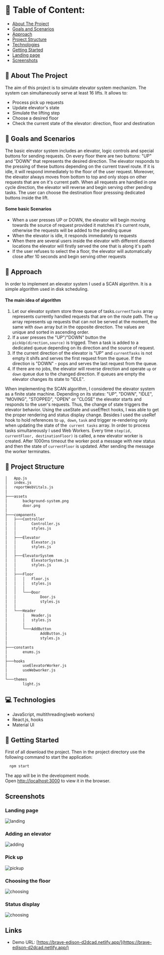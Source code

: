 # :book: Table of Content:

- [About The Project](#project-description)
- [Goals and Scenarios](#goals)
- [Approach](#aproach)
- [Project Structure](#project-structure)
- [Technologies](#technologies)
- [Getting Started](#getting-started)
- [Landing page](#landing-page)
- [Screenshots](#screenshots)

## :pencil: About The Project

The aim of this project is to simulate elevator system mechanizm. The system can simultaneously serve at least 16 lifts. It allows to:

- Process pick up requests
- Update elevator's state
- Simulate the lifting step
- Choose a desired floor
- Check the current state of the elevator: direction, floor and destination

## :rocket: Goals and Scenarios

The basic elevator system includes an elevator, logic controls and special buttons for sending requests. On every floor there are two buttons: "UP" and "DOWN" that represents the desired direction. The elevator responds to the pressing of these buttons depending on the current travel route. If it is idle, it will respond immediately to the floor of the user request. Moreover, the elevator always moves from bottom to top and only stops on other requests that are on it's current path. When all requests are handled in one cycle direction, the elevator will reverse and begin serving other pending tasks. The user can choose the destination floor presssing dedicated buttons inside the lift.

#### Some basic Scenarios

- When a user presses UP or DOWN, the elevator will begin moving towards the source of request provided it matches it's current route, otherwise the requests will be added to the pending queue
- When the elevator is idle, it responds immediately to requests
- When there are several users inside the elevator with different disered locations the elevator will firstly served the one that is along it's path
- If the user refuses to select the a floor, the elevator will automatically close after 10 seconds and begin serving other requests

## :telescope: Approach

In order to implement an elevator system I used a SCAN algorithm. It is a simple algorithm used in disk scheduling.

#### The main idea of algorithm

1. Let our elevator system store three queue of tasks.`currentTasks` array represents currently handled requests that are on the route path. The `up` array represents up requests that can not be served at the moment, the same with `down` array but in the opposite direction. The values are unique and sorted in ascending order.
2. If a user presses the "UP"/"DOWN" button the `pickUp(direction,source)` is trigged. Then a task is added to a dedicated queue depending on its direction and the source of request.
3. If the current direction of the elevator is "UP" and `currentTasks` is not empty it shifs and serves the first request from the queue. If the direction is "DOWN" - pops and serves the last request from the queue.
4. If there are no jobs, the elevator will reverse direction and operate `up` or `down` queue due to the changed direction. If queues are empty the elevator changes its state to "IDLE".

When implementing the SCAN algorithm, I considered the elevator system as a finite state machine. Depending on its states: "UP", "DOWN", "IDLE", "MOVING", "STOPPED", "OPEN" or "CLOSE" the elevator starts and responds to the user's requests. Thus, the change of state triggers the elevator behavior. Using the useState and useEffect hooks, I was able to get the proper rendering and status display change. Besides I used the useRef hook to hold references to `up`,` down`, `task` and trigger re-rendering only when updating the state of the` current tasks` array. In order to process tasks simultaneously I used Web Workers. Every time `step(id, currentFloor, destinationFloor)` is called, a new elevator worker is created. After 1000ms timeout the worker post a message with new status and then the state of `currentFloor` is updated. After sending the message the worker terminates.

## :file_folder: Project Structure

```bash
│   App.js
│   index.js
│   reportWebVitals.js
│
├───assets
│       background-system.png
│       door.png
│
├───components
│   ├───Controller
│   │       Controller.js
│   │       styles.js
│   │
│   ├───Elevator
│   │       Elevator.js
│   │       styles.js
│   │
│   ├───ElevatorSystem
│   │       ElevatorSystem.js
│   │       styles.js
│   │
│   ├───Floor
│   │   │   Floor.js
│   │   │   styles.js
│   │   │
│   │   └───Door
│   │           Door.js
│   │           styles.js
│   │
│   └───Header
│       │   Header.js
│       │   styles.js
│       │
│       └───AddButton
│               AddButton.js
│               styles.js
│
├───constants
│       enums.js
│
├───hooks
│       useElevatorWorker.js
│       useWebworker.js
│
└───themes
        light.js
```

## :computer: Technologies

- JavaScript, multithreading(web workers)
- React.js, hooks
- Material UI

## :pushpin: Getting Started

First of all download the project. Then in the project directory use the following command to start the application:

```bash
  npm start
```

The app will be in the development mode.\
Open [http://localhost:3000](http://localhost:3000) to view it in the browser.

## Screenshots

### Landing page

![landing](screenshots/landing_page.png)

### Adding an elevator

![adding](screenshots/add_elevator.png)

### Pick up

![pickup](screenshots/pick_up.png)

### Choosing the floor

![choosing](screenshots/choosing_floor.png)

### Status display

![choosing](screenshots/status.png)

## Links

- Demo URL: [https://brave-edison-d2dcad.netlify.app/](https://brave-edison-d2dcad.netlify.app/)
